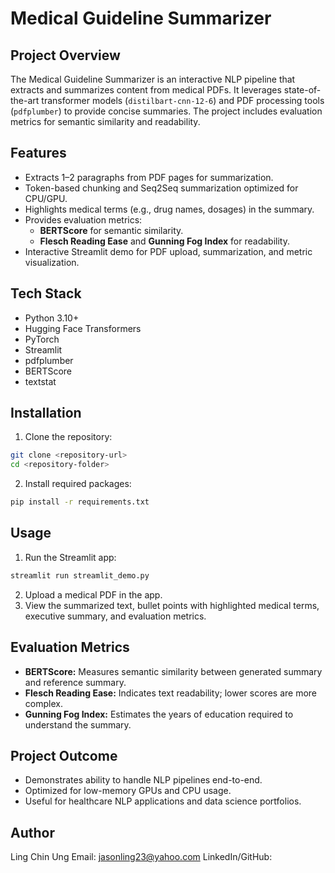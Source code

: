 # Medical Guideline Summarizer

## Project Overview

The Medical Guideline Summarizer is an interactive NLP pipeline that extracts and summarizes content from medical PDFs. It leverages state-of-the-art transformer models (`distilbart-cnn-12-6`) and PDF processing tools (`pdfplumber`) to provide concise summaries. The project includes evaluation metrics for semantic similarity and readability.

## Features

- Extracts 1–2 paragraphs from PDF pages for summarization.
- Token-based chunking and Seq2Seq summarization optimized for CPU/GPU.
- Highlights medical terms (e.g., drug names, dosages) in the summary.
- Provides evaluation metrics:
  - **BERTScore** for semantic similarity.
  - **Flesch Reading Ease** and **Gunning Fog Index** for readability.
- Interactive Streamlit demo for PDF upload, summarization, and metric visualization.

## Tech Stack

- Python 3.10+
- Hugging Face Transformers
- PyTorch
- Streamlit
- pdfplumber
- BERTScore
- textstat

## Installation

1. Clone the repository:
```bash
git clone <repository-url>
cd <repository-folder>
```

2. Install required packages:
```bash
pip install -r requirements.txt
```

## Usage

1. Run the Streamlit app:
```bash
streamlit run streamlit_demo.py
```

2. Upload a medical PDF in the app.
3. View the summarized text, bullet points with highlighted medical terms, executive summary, and evaluation metrics.

## Evaluation Metrics

- **BERTScore:** Measures semantic similarity between generated summary and reference summary.
- **Flesch Reading Ease:** Indicates text readability; lower scores are more complex.
- **Gunning Fog Index:** Estimates the years of education required to understand the summary.

## Project Outcome

- Demonstrates ability to handle NLP pipelines end-to-end.
- Optimized for low-memory GPUs and CPU usage.
- Useful for healthcare NLP applications and data science portfolios.

## Author

Ling Chin Ung
Email: jasonling23@yahoo.com
LinkedIn/GitHub: <your-link>
